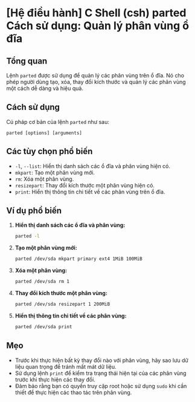 # [Hệ điều hành] C Shell (csh) parted Cách sử dụng: Quản lý phân vùng ổ đĩa

## Tổng quan
Lệnh `parted` được sử dụng để quản lý các phân vùng trên ổ đĩa. Nó cho phép người dùng tạo, xóa, thay đổi kích thước và quản lý các phân vùng một cách dễ dàng và hiệu quả.

## Cách sử dụng
Cú pháp cơ bản của lệnh `parted` như sau:
```
parted [options] [arguments]
```

## Các tùy chọn phổ biến
- `-l`, `--list`: Hiển thị danh sách các ổ đĩa và phân vùng hiện có.
- `mkpart`: Tạo một phân vùng mới.
- `rm`: Xóa một phân vùng.
- `resizepart`: Thay đổi kích thước một phân vùng hiện có.
- `print`: Hiển thị thông tin chi tiết về các phân vùng trên ổ đĩa.

## Ví dụ phổ biến
1. **Hiển thị danh sách các ổ đĩa và phân vùng:**
   ```bash
   parted -l
   ```

2. **Tạo một phân vùng mới:**
   ```bash
   parted /dev/sda mkpart primary ext4 1MiB 100MiB
   ```

3. **Xóa một phân vùng:**
   ```bash
   parted /dev/sda rm 1
   ```

4. **Thay đổi kích thước một phân vùng:**
   ```bash
   parted /dev/sda resizepart 1 200MiB
   ```

5. **Hiển thị thông tin chi tiết về các phân vùng:**
   ```bash
   parted /dev/sda print
   ```

## Mẹo
- Trước khi thực hiện bất kỳ thay đổi nào với phân vùng, hãy sao lưu dữ liệu quan trọng để tránh mất mát dữ liệu.
- Sử dụng lệnh `print` để kiểm tra trạng thái hiện tại của các phân vùng trước khi thực hiện các thay đổi.
- Đảm bảo rằng bạn có quyền truy cập root hoặc sử dụng `sudo` khi cần thiết để thực hiện các thao tác trên phân vùng.